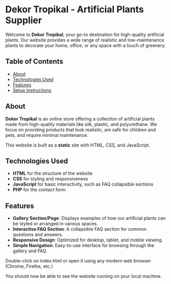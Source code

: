 # Dekor Tropikal - Artificial Plants Supplier

Welcome to **Dekor Tropikal**, your go-to destination for high-quality artificial plants. Our website provides a wide range of realistic and low-maintenance plants to decorate your home, office, or any space with a touch of greenery.

## Table of Contents

- [About](#about)
- [Technologies Used](#technologies-used)
- [Features](#features)
- [Setup Instructions](#setup-instructions)

## About

**Dekor Tropikal** is an online store offering a collection of artificial plants made from high-quality materials like silk, plastic, and polyurethane. We focus on providing products that look realistic, are safe for children and pets, and require minimal maintenance.

This website is built as a **static** site with HTML, CSS, and JavaScript.

## Technologies Used

- **HTML** for the structure of the website
- **CSS** for styling and responsiveness
- **JavaScript** for basic interactivity, such as FAQ collapsible sections
- **PHP** for the contact form

## Features

- **Gallery Section/Page**: Displays examples of how our artificial plants can be styled or arranged in various spaces.
- **Interactive FAQ Section**: A collapsible FAQ section for common questions and answers.
- **Responsive Design**: Optimized for desktop, tablet, and mobile viewing.
- **Simple Navigation**: Easy-to-use interface for browsing through the gallery and FAQ.


Double-click on index.html or open it using any modern web browser (Chrome, Firefox, etc.)

You should now be able to see the website running on your local machine.

